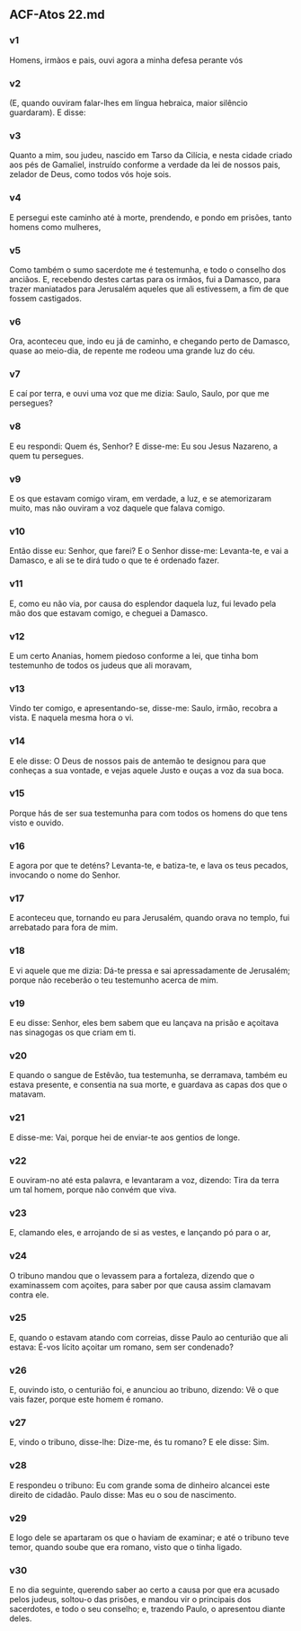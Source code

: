 ## ACF-Atos 22.md
### v1
 Homens, irmàos e pais, ouvi agora a minha defesa perante vós
### v2
 (E, quando ouviram falar-lhes em língua hebraica, maior silêncio guardaram). E disse:
### v3
 Quanto a mim, sou judeu, nascido em Tarso da Cilícia, e nesta cidade criado aos pés de Gamaliel, instruído conforme a verdade da lei de nossos pais, zelador de Deus, como todos vós hoje sois.
### v4
 E persegui este caminho até à morte, prendendo, e pondo em prisões, tanto homens como mulheres,
### v5
 Como também o sumo sacerdote me é testemunha, e todo o conselho dos anciãos. E, recebendo destes cartas para os irmãos, fui a Damasco, para trazer maniatados para Jerusalém aqueles que ali estivessem, a fim de que fossem castigados.
### v6
 Ora, aconteceu que, indo eu já de caminho, e chegando perto de Damasco, quase ao meio-dia, de repente me rodeou uma grande luz do céu.
### v7
 E caí por terra, e ouvi uma voz que me dizia: Saulo, Saulo, por que me persegues?
### v8
 E eu respondi: Quem és, Senhor? E disse-me: Eu sou Jesus Nazareno, a quem tu persegues.
### v9
 E os que estavam comigo viram, em verdade, a luz, e se atemorizaram muito, mas não ouviram a voz daquele que falava comigo.
### v10
 Então disse eu: Senhor, que farei? E o Senhor disse-me: Levanta-te, e vai a Damasco, e ali se te dirá tudo o que te é ordenado fazer.
### v11
 E, como eu não via, por causa do esplendor daquela luz, fui levado pela mão dos que estavam comigo, e cheguei a Damasco.
### v12
 E um certo Ananias, homem piedoso conforme a lei, que tinha bom testemunho de todos os judeus que ali moravam,
### v13
 Vindo ter comigo, e apresentando-se, disse-me: Saulo, irmão, recobra a vista. E naquela mesma hora o vi.
### v14
 E ele disse: O Deus de nossos pais de antemão te designou para que conheças a sua vontade, e vejas aquele Justo e ouças a voz da sua boca.
### v15
 Porque hás de ser sua testemunha para com todos os homens do que tens visto e ouvido.
### v16
 E agora por que te deténs? Levanta-te, e batiza-te, e lava os teus pecados, invocando o nome do Senhor.
### v17
 E aconteceu que, tornando eu para Jerusalém, quando orava no templo, fui arrebatado para fora de mim.
### v18
 E vi aquele que me dizia: Dá-te pressa e sai apressadamente de Jerusalém; porque não receberão o teu testemunho acerca de mim.
### v19
 E eu disse: Senhor, eles bem sabem que eu lançava na prisão e açoitava nas sinagogas os que criam em ti.
### v20
 E quando o sangue de Estêvão, tua testemunha, se derramava, também eu estava presente, e consentia na sua morte, e guardava as capas dos que o matavam.
### v21
 E disse-me: Vai, porque hei de enviar-te aos gentios de longe.
### v22
 E ouviram-no até esta palavra, e levantaram a voz, dizendo: Tira da terra um tal homem, porque não convém que viva.
### v23
 E, clamando eles, e arrojando de si as vestes, e lançando pó para o ar,
### v24
 O tribuno mandou que o levassem para a fortaleza, dizendo que o examinassem com açoites, para saber por que causa assim clamavam contra ele.
### v25
 E, quando o estavam atando com correias, disse Paulo ao centurião que ali estava: É-vos lícito açoitar um romano, sem ser condenado?
### v26
 E, ouvindo isto, o centurião foi, e anunciou ao tribuno, dizendo: Vê o que vais fazer, porque este homem é romano.
### v27
 E, vindo o tribuno, disse-lhe: Dize-me, és tu romano? E ele disse: Sim.
### v28
 E respondeu o tribuno: Eu com grande soma de dinheiro alcancei este direito de cidadão. Paulo disse: Mas eu o sou de nascimento.
### v29
 E logo dele se apartaram os que o haviam de examinar; e até o tribuno teve temor, quando soube que era romano, visto que o tinha ligado.
### v30
 E no dia seguinte, querendo saber ao certo a causa por que era acusado pelos judeus, soltou-o das prisões, e mandou vir o principais dos sacerdotes, e todo o seu conselho; e, trazendo Paulo, o apresentou diante deles.
